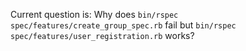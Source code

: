 Current question is: Why does `bin/rspec spec/features/create_group_spec.rb` fail but `bin/rspec spec/features/user_registration.rb` works?
